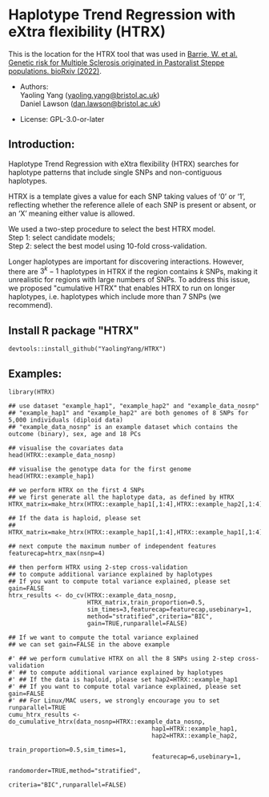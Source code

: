 # Haplotype Trend Regression with eXtra flexibility (HTRX)

This is the location for the HTRX tool that was used in [Barrie, W. et al. Genetic risk for Multiple Sclerosis originated in Pastoralist Steppe populations. bioRxiv (2022)](https://www.biorxiv.org/content/10.1101/2022.09.23.509097v1).

* Authors:   
Yaoling Yang (yaoling.yang@bristol.ac.uk)   
Daniel Lawson (dan.lawson@bristol.ac.uk)

* License: GPL-3.0-or-later

## Introduction:

Haplotype Trend Regression with eXtra flexibility (HTRX) searches for haplotype patterns that include single SNPs and non-contiguous haplotypes.

HTRX is a template gives a value for each SNP taking values of ‘0’ or ‘1’, reflecting whether the reference allele of each SNP is present or absent, or an ‘X’ meaning either value is allowed.

We used a two-step procedure to select the best HTRX model.    
Step 1: select candidate models;    
Step 2: select the best model using 10-fold cross-validation.

Longer haplotypes are important for discovering interactions. However, there are $3^k-1$ haplotypes in HTRX if the region contains $k$ SNPs, making it unrealistic for regions with large numbers of SNPs. To address this issue, we proposed "cumulative HTRX" that enables HTRX to run on longer haplotypes, i.e. haplotypes which include more than 7 SNPs (we recommend).

## Install R package "HTRX"
```
devtools::install_github("YaolingYang/HTRX")
```

## Examples:
```
library(HTRX)

## use dataset "example_hap1", "example_hap2" and "example_data_nosnp"
## "example_hap1" and "example_hap2" are both genomes of 8 SNPs for 5,000 individuals (diploid data) 
## "example_data_nosnp" is an example dataset which contains the outcome (binary), sex, age and 18 PCs

## visualise the covariates data
head(HTRX::example_data_nosnp)

## visualise the genotype data for the first genome
head(HTRX::example_hap1)

## we perform HTRX on the first 4 SNPs
## we first generate all the haplotype data, as defined by HTRX
HTRX_matrix=make_htrx(HTRX::example_hap1[,1:4],HTRX::example_hap2[,1:4])

## If the data is haploid, please set
## HTRX_matrix=make_htrx(HTRX::example_hap1[,1:4],HTRX::example_hap1[,1:4])

## next compute the maximum number of independent features
featurecap=htrx_max(nsnp=4)

## then perform HTRX using 2-step cross-validation
## to compute additional variance explained by haplotypes
## If you want to compute total variance explained, please set gain=FALSE
htrx_results <- do_cv(HTRX::example_data_nosnp,
                      HTRX_matrix,train_proportion=0.5,
                      sim_times=3,featurecap=featurecap,usebinary=1,
                      method="stratified",criteria="BIC",
                      gain=TRUE,runparallel=FALSE)

## If we want to compute the total variance explained
## we can set gain=FALSE in the above example

#' ## we perform cumulative HTRX on all the 8 SNPs using 2-step cross-validation
#' ## to compute additional variance explained by haplotypes
#' ## If the data is haploid, please set hap2=HTRX::example_hap1
#' ## If you want to compute total variance explained, please set gain=FALSE
#' ## For Linux/MAC users, we strongly encourage you to set runparallel=TRUE
cumu_htrx_results <- do_cumulative_htrx(data_nosnp=HTRX::example_data_nosnp,
                                        hap1=HTRX::example_hap1,
                                        hap2=HTRX::example_hap2,
                                        train_proportion=0.5,sim_times=1,
                                        featurecap=6,usebinary=1,
                                        randomorder=TRUE,method="stratified",
                                        criteria="BIC",runparallel=FALSE)
```
